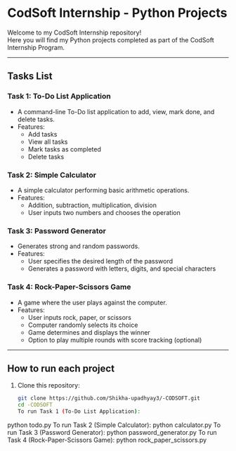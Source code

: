 # CodSoft Internship - Python Projects

Welcome to my CodSoft Internship repository!  
Here you will find my Python projects completed as part of the CodSoft Internship Program.

---

## Tasks List

### Task 1: To-Do List Application
- A command-line To-Do list application to add, view, mark done, and delete tasks.
- Features:
  - Add tasks
  - View all tasks
  - Mark tasks as completed
  - Delete tasks

### Task 2: Simple Calculator
- A simple calculator performing basic arithmetic operations.
- Features:
  - Addition, subtraction, multiplication, division
  - User inputs two numbers and chooses the operation

### Task 3: Password Generator
- Generates strong and random passwords.
- Features:
  - User specifies the desired length of the password
  - Generates a password with letters, digits, and special characters

### Task 4: Rock-Paper-Scissors Game
- A game where the user plays against the computer.
- Features:
  - User inputs rock, paper, or scissors
  - Computer randomly selects its choice
  - Game determines and displays the winner
  - Option to play multiple rounds with score tracking (optional)

---

## How to run each project

1. Clone this repository:  
   ```bash
   git clone https://github.com/Shikha-upadhyay3/-CODSOFT.git
   cd -CODSOFT
   To run Task 1 (To-Do List Application):
python todo.py
To run Task 2 (Simple Calculator):
python calculator.py
To run Task 3 (Password Generator):
python password_generator.py
To run Task 4 (Rock-Paper-Scissors Game):
python rock_paper_scissors.py




